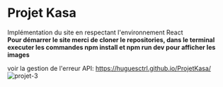 # Projet Kasa

Implémentation du site en respectant l'environnement React <br/>
**Pour démarrer le site merci de cloner le repositories, dans le terminal executer les commandes npm install et npm run dev pour afficher les images**

voir la gestion de l'erreur API: https://huguesctrl.github.io/ProjetKasa/
![projet-3](https://github.com/HuguesCtrl/ProjetKasa/assets/124582951/ce6814de-0de6-4a09-96ca-6f97c9a8a3c7)
